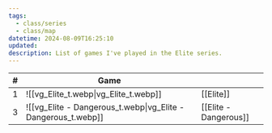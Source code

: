 ```yaml
---
tags:
  - class/series
  - class/map
datetime: 2024-08-09T16:25:10
updated: 
description: List of games I've played in the Elite series.
---
```

<!-- QueryToSerialize: table without id sequence as "#", embed(link(thumbnail)) as Game, file.link as ""  from #class/video-game where series = [[]] sort sequence -->
<!-- SerializedQuery: table without id sequence as "#", embed(link(thumbnail)) as Game, file.link as ""  from #class/video-game where series = [[]] sort sequence -->

| # | Game                                                                               |                                                          |
| - | ---------------------------------------------------------------------------------- | -------------------------------------------------------- |
| 1 | ![[vg_Elite_t.webp\|vg_Elite_t.webp]]                         | [[Elite]]                         |
| 3 | ![[vg_Elite - Dangerous_t.webp\|vg_Elite - Dangerous_t.webp]] | [[Elite - Dangerous]] |
<!-- SerializedQuery END -->

